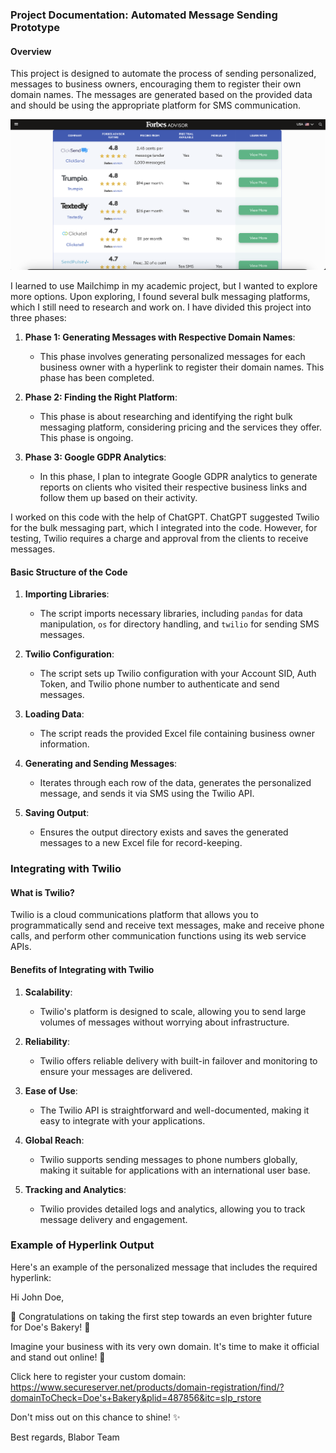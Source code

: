 ### Project Documentation: Automated Message Sending Prototype

#### Overview

This project is designed to automate the process of sending personalized, messages to business owners, encouraging them to register their own domain names. The messages are generated based on the provided data and should be using the appropriate platform for SMS communication.

![Screenshot](./images/Screenshot.png)

I learned to use Mailchimp in my academic project, but I wanted to explore more options. Upon exploring, I found several bulk messaging platforms, which I still need to research and work on. I have divided this project into three phases:

1. **Phase 1: Generating Messages with Respective Domain Names**:
    - This phase involves generating personalized messages for each business owner with a hyperlink to register their domain names. This phase has been completed.

2. **Phase 2: Finding the Right Platform**:
    - This phase is about researching and identifying the right bulk messaging platform, considering pricing and the services they offer. This phase is ongoing.

3. **Phase 3: Google GDPR Analytics**:
    - In this phase, I plan to integrate Google GDPR analytics to generate reports on clients who visited their respective business links and follow them up based on their activity.

I worked on this code with the help of ChatGPT. ChatGPT suggested Twilio for the bulk messaging part, which I integrated into the code. However, for testing, Twilio requires a charge and approval from the clients to receive messages.

#### Basic Structure of the Code

1. **Importing Libraries**:
    - The script imports necessary libraries, including `pandas` for data manipulation, `os` for directory handling, and `twilio` for sending SMS messages.

2. **Twilio Configuration**:
    - The script sets up Twilio configuration with your Account SID, Auth Token, and Twilio phone number to authenticate and send messages.

3. **Loading Data**:
    - The script reads the provided Excel file containing business owner information.

4. **Generating and Sending Messages**:
    - Iterates through each row of the data, generates the personalized message, and sends it via SMS using the Twilio API.

5. **Saving Output**:
    - Ensures the output directory exists and saves the generated messages to a new Excel file for record-keeping.

### Integrating with Twilio

#### What is Twilio?

Twilio is a cloud communications platform that allows you to programmatically send and receive text messages, make and receive phone calls, and perform other communication functions using its web service APIs.

#### Benefits of Integrating with Twilio

1. **Scalability**:
    - Twilio's platform is designed to scale, allowing you to send large volumes of messages without worrying about infrastructure.

2. **Reliability**:
    - Twilio offers reliable delivery with built-in failover and monitoring to ensure your messages are delivered.

3. **Ease of Use**:
    - The Twilio API is straightforward and well-documented, making it easy to integrate with your applications.

4. **Global Reach**:
    - Twilio supports sending messages to phone numbers globally, making it suitable for applications with an international user base.

5. **Tracking and Analytics**:
    - Twilio provides detailed logs and analytics, allowing you to track message delivery and engagement.

### Example of Hyperlink Output

Here's an example of the personalized message that includes the required hyperlink:


Hi John Doe,

🎉 Congratulations on taking the first step towards an even brighter future for Doe's Bakery! 🎉

Imagine your business with its very own domain. It's time to make it official and stand out online! 🌟

Click here to register your custom domain: https://www.secureserver.net/products/domain-registration/find/?domainToCheck=Doe's+Bakery&plid=487856&itc=slp_rstore

Don't miss out on this chance to shine! ✨

Best regards,
Blabor Team
```


